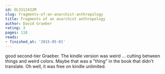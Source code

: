 ```yaml
---
id: OL3312432M
slug: fragments-of-an-anarchist-anthropology
title: Fragments of an anarchist anthropology
author: David Graeber
rating: 3
pages: 118
reads:
- finished_at: '2015-05-01'
---
```

good second-tier Graeber. The kindle version was weird ... cutting between things and weird colors. Maybe that was a "thing" in the book that didn't translate. Oh well, it was free on kindle unlimited.
